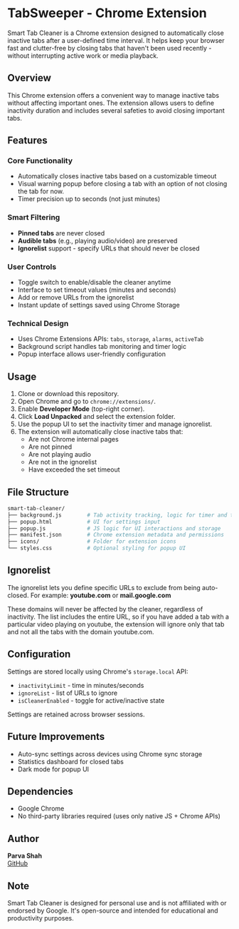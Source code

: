 # TabSweeper - Chrome Extension

Smart Tab Cleaner is a Chrome extension designed to automatically close inactive tabs after a user-defined time interval. It helps keep your browser fast and clutter-free by closing tabs that haven't been used recently - without interrupting active work or media playback.

## Overview

This Chrome extension offers a convenient way to manage inactive tabs without affecting important ones. The extension allows users to define inactivity duration and includes several safeties to avoid closing important tabs.

## Features

### Core Functionality

- Automatically closes inactive tabs based on a customizable timeout
- Visual warning popup before closing a tab with an option of not closing the tab for now.
- Timer precision up to seconds (not just minutes)

### Smart Filtering

- **Pinned tabs** are never closed
- **Audible tabs** (e.g., playing audio/video) are preserved
- **Ignorelist** support - specify URLs that should never be closed

### User Controls

- Toggle switch to enable/disable the cleaner anytime
- Interface to set timeout values (minutes and seconds)
- Add or remove URLs from the ignorelist
- Instant update of settings saved using Chrome Storage

### Technical Design

- Uses Chrome Extensions APIs: `tabs`, `storage`, `alarms`, `activeTab`
- Background script handles tab monitoring and timer logic
- Popup interface allows user-friendly configuration

## Usage

1. Clone or download this repository.
2. Open Chrome and go to `chrome://extensions/`.
3. Enable **Developer Mode** (top-right corner).
4. Click **Load Unpacked** and select the extension folder.
5. Use the popup UI to set the inactivity timer and manage ignorelist.
6. The extension will automatically close inactive tabs that:
   - Are not Chrome internal pages
   - Are not pinned
   - Are not playing audio
   - Are not in the ignorelist
   - Have exceeded the set timeout

## File Structure

```bash
smart-tab-cleaner/
├── background.js        # Tab activity tracking, logic for timer and tab closing
├── popup.html           # UI for settings input
├── popup.js             # JS logic for UI interactions and storage
├── manifest.json        # Chrome extension metadata and permissions
├── icons/               # Folder for extension icons
└── styles.css           # Optional styling for popup UI
```

## Ignorelist

The ignorelist lets you define specific URLs to exclude from being auto-closed. For example:
**youtube.com** or
**mail.google.com**

These domains will never be affected by the cleaner, regardless of inactivity.
The list includes the entire URL, so if you have added a tab with a particular video playing on youtube, the extension will ignore only that tab and not all the tabs with the domain youtube.com.

## Configuration

Settings are stored locally using Chrome's `storage.local` API:

- `inactivityLimit` - time in minutes/seconds
- `ignoreList` - list of URLs to ignore
- `isCleanerEnabled` - toggle for active/inactive state

Settings are retained across browser sessions.

## Future Improvements

- Auto-sync settings across devices using Chrome sync storage
- Statistics dashboard for closed tabs
- Dark mode for popup UI

## Dependencies

- Google Chrome
- No third-party libraries required (uses only native JS + Chrome APIs)

## Author

**Parva Shah**  
[GitHub](https://github.com/Parvashah09)

## Note

Smart Tab Cleaner is designed for personal use and is not affiliated with or endorsed by Google. It's open-source and intended for educational and productivity purposes.